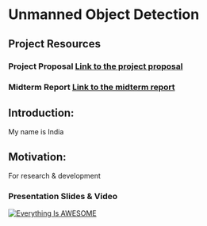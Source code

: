 # Unmanned Object Detection

## Project Resources 

### Project Proposal [Link to the project proposal](./assets/CV_proposal.pdf)

### Midterm Report [Link to the midterm report](./assets/CV_midterm_report.pdf)


## Introduction:

My name is India

## Motivation:

For research & development

### Presentation Slides & Video
[![Everything Is AWESOME](https://imgur.com/a/PMoZWxz)](https://youtu.be/MqlWyAuMOZQ "Everything Is AWESOME")
